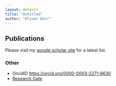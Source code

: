```yaml
---
layout: default
title: "Untitled"
author: "Oliver Dürr"
---
```


## Publications 

Please visit my [google scholar site](https://scholar.google.ch/citations?user=T8hH3TMnFPwC&hl=de) for a latest list.

### Other 

* OrcidID https://orcid.org/0000-0003-2271-8630
* [Research Gate](https://www.researchgate.net/profile/Oliver_Duerr)


